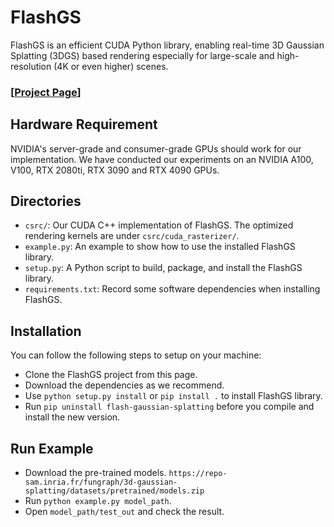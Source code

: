 # FlashGS
FlashGS is an efficient CUDA Python library, enabling real-time 3D Gaussian Splatting (3DGS) based rendering especially for large-scale and high-resolution (4K or even higher) scenes.

### [[Project Page](https://maxwellf1.github.io/flashgs_page)]

## Hardware Requirement
NVIDIA's server-grade and consumer-grade GPUs should work for our implementation. We have conducted our experiments on an NVIDIA A100, V100, RTX 2080ti, RTX 3090 and RTX 4090 GPUs.

## Directories
* `csrc/`: Our CUDA C++ implementation of FlashGS. The optimized rendering kernels are under `csrc/cuda_rasterizer/`.
* `example.py`: An example to show how to use the installed FlashGS library.
* `setup.py`: A Python script to build, package, and install the FlashGS library. 
* `requirements.txt`: Record some software dependencies when installing FlashGS.

## Installation
You can follow the following steps to setup on your machine:
* Clone the FlashGS project from this page.
* Download the dependencies as we recommend.
* Use `python setup.py install` or `pip install .` to install FlashGS library.
* Run `pip uninstall flash-gaussian-splatting` before you compile and install the new version.

## Run Example
* Download the pre-trained models. `https://repo-sam.inria.fr/fungraph/3d-gaussian-splatting/datasets/pretrained/models.zip`
* Run `python example.py model_path`.
* Open `model_path/test_out` and check the result.
